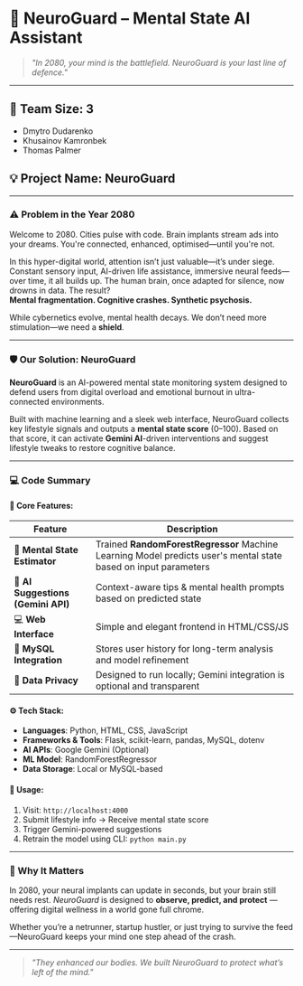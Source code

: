 # 🧠 NeuroGuard – Mental State AI Assistant

> *"In 2080, your mind is the battlefield. NeuroGuard is your last line of defence."*

---

## 👥 Team Size: 3  
- Dmytro Dudarenko
- Khusainov Kamronbek
- Thomas Palmer


## 💡 Project Name: NeuroGuard

---

### ⚠️ Problem in the Year 2080

Welcome to 2080. Cities pulse with code. Brain implants stream ads into your dreams. You're connected, enhanced, optimised—until you're not.

In this hyper-digital world, attention isn’t just valuable—it’s under siege. Constant sensory input, AI-driven life assistance, immersive neural feeds—over time, it all builds up. The human brain, once adapted for silence, now drowns in data. The result?  
**Mental fragmentation. Cognitive crashes. Synthetic psychosis.**

While cybernetics evolve, mental health decays. We don’t need more stimulation—we need a **shield**.

---

### 🛡️ Our Solution: NeuroGuard

**NeuroGuard** is an AI-powered mental state monitoring system designed to defend users from digital overload and emotional burnout in ultra-connected environments.

Built with machine learning and a sleek web interface, NeuroGuard collects key lifestyle signals and outputs a **mental state score** (0–100). Based on that score, it can activate **Gemini AI**-driven interventions and suggest lifestyle tweaks to restore cognitive balance.

---

### 💻 Code Summary

#### 🔧 Core Features:
| Feature | Description |
|--------|-------------|
| 🧠 **Mental State Estimator** | Trained **RandomForestRegressor** Machine Learning Model predicts user's mental state based on input parameters |
| 🧬 **AI Suggestions (Gemini API)** | Context-aware tips & mental health prompts based on predicted state |
| 💻 **Web Interface** | Simple and elegant frontend in HTML/CSS/JS |
| 💾 **MySQL Integration** | Stores user history for long-term analysis and model refinement |
| 🧠 **Data Privacy** | Designed to run locally; Gemini integration is optional and transparent |

#### ⚙️ Tech Stack:
- **Languages**: Python, HTML, CSS, JavaScript  
- **Frameworks & Tools**: Flask, scikit-learn, pandas, MySQL, dotenv  
- **AI APIs**: Google Gemini (Optional)  
- **ML Model**: RandomForestRegressor  
- **Data Storage**: Local or MySQL-based  

#### 🚀 Usage:
1. Visit: `http://localhost:4000`  
2. Submit lifestyle info → Receive mental state score  
3. Trigger Gemini-powered suggestions  
4. Retrain the model using CLI: `python main.py`

---

### 🎯 Why It Matters

In 2080, your neural implants can update in seconds, but your brain still needs rest. *NeuroGuard* is designed to **observe, predict, and protect** — offering digital wellness in a world gone full chrome.

Whether you’re a netrunner, startup hustler, or just trying to survive the feed—NeuroGuard keeps your mind one step ahead of the crash.

---

> *"They enhanced our bodies. We built NeuroGuard to protect what’s left of the mind."*
